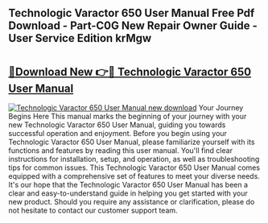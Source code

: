 ## Technologic Varactor 650 User Manual Free Pdf Download - Part-C0G New Repair Owner Guide - User Service Edition krMgw

# <h2><a href="http://bc64382.oget.top/?id=Technologic+Varactor+650+User+Manual">🔗Download New 👉🔴 Technologic Varactor 650 User Manual</a></h2>

[![Technologic Varactor 650 User Manual new download](https://i.imgur.com/5g1atiW.png)](http://bc64382.oget.top/?id=Technologic+Varactor+650+User+Manual)
Your Journey Begins Here This manual marks the beginning of your journey with your new Technologic Varactor 650 User Manual, guiding you towards successful operation and enjoyment. Before you begin using your Technologic Varactor 650 User Manual, please familiarize yourself with its functions and features by reading this user manual. You'll find clear instructions for installation, setup, and operation, as well as troubleshooting tips for common issues. This Technologic Varactor 650 User Manual comes equipped with a comprehensive set of features to meet your diverse needs. It's our hope that the Technologic Varactor 650 User Manual has been a clear and easy-to-understand guide in helping you get started with your new product. Should you require any assistance or clarification, please do not hesitate to contact our customer support team.
